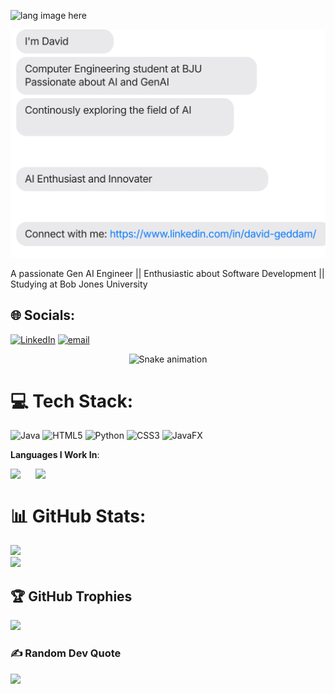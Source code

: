 <p align="left"><img width=30%" src="https://github.com/alansmathew/alansmathew/raw/master/lang.gif" alt="lang image here" /></p>

![David's Profile Card](chat.svg)

A passionate Gen AI Engineer || Enthusiastic about Software Development || Studying at Bob Jones University

## 🌐 Socials:
[![LinkedIn](https://img.shields.io/badge/LinkedIn-%230077B5.svg?logo=linkedin&logoColor=white)](www.linkedin.com/in/david-geddam) [![email](https://img.shields.io/badge/Email-D14836?logo=gmail&logoColor=white)](mailto:dgedd236@students.bju.edu) 

<!-- Snake Game Repo View -->

<div align="center">
  <img src="https://profile-readme-generator.com/assets/snake.svg" alt="Snake animation" />
</div>

# 💻 Tech Stack:
![Java](https://img.shields.io/badge/java-%23ED8B00.svg?style=for-the-badge&logo=openjdk&logoColor=white) ![HTML5](https://img.shields.io/badge/html5-%23E34F26.svg?style=for-the-badge&logo=html5&logoColor=white) ![Python](https://img.shields.io/badge/python-3670A0?style=for-the-badge&logo=python&logoColor=ffdd54) ![CSS3](https://img.shields.io/badge/css3-%231572B6.svg?style=for-the-badge&logo=css3&logoColor=white) ![JavaFX](https://img.shields.io/badge/javafx-%23FF0000.svg?style=for-the-badge&logo=javafx&logoColor=white)

**Languages I Work In**:
<div style="display: flex;">
  <img src="https://cdn.jsdelivr.net/gh/devicons/devicon/icons/java/java-original-wordmark.svg" width="40" />
  <img src="https://cdn.jsdelivr.net/gh/devicons/devicon/icons/python/python-original-wordmark.svg" width="40" />
</div>

# 📊 GitHub Stats:
![](https://github-readme-stats.vercel.app/api?username=dave21-py&theme=react&hide_border=false&include_all_commits=true&count_private=false)<br/>
![](https://nirzak-streak-stats.vercel.app/?user=dave21-py&theme=react&hide_border=false)<br/>
## 🏆 GitHub Trophies
![](https://github-profile-trophy.vercel.app/?username=dave21-py&theme=radical&no-frame=false&no-bg=true&margin-w=4)

### ✍️ Random Dev Quote
![](https://quotes-github-readme.vercel.app/api?type=horizontal&theme=radical)
